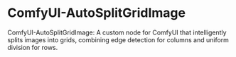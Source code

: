 # ComfyUI-AutoSplitGridImage
ComfyUI-AutoSplitGridImage: A custom node for ComfyUI that intelligently splits images into grids, combining edge detection for columns and uniform division for rows.
